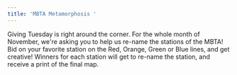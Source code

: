 ```yaml
---
title: 'MBTA Metamorphosis '
---
```


Giving Tuesday is right around the corner. For the whole month of November, we're asking you to help us re-name the stations of the MBTA! Bid on your favorite station on the Red, Orange, Green or Blue lines, and get creative! Winners for each station will get to re-name the station, and receive a print of the final map.
